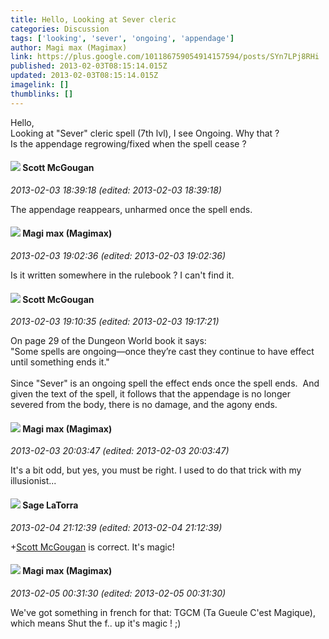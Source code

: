 ```yaml
---
title: Hello, Looking at Sever cleric
categories: Discussion
tags: ['looking', 'sever', 'ongoing', 'appendage']
author: Magi max (Magimax)
link: https://plus.google.com/101186759054914157594/posts/SYn7LPj8RHi
published: 2013-02-03T08:15:14.015Z
updated: 2013-02-03T08:15:14.015Z
imagelink: []
thumblinks: []
---
```


Hello,<br />Looking at &quot;Sever&quot; cleric spell (7th lvl), I see Ongoing. Why that ?<br />Is the appendage regrowing/fixed when the spell cease ?
<div id='comment z13kshm4uturypros04cexojutmjwnkiwy00k'>
  <h4><img src='{{site.baseurl}}//images/avatars/101873051689654385715_photo.jpg'> Scott McGougan</h4>
      <p><cite>2013-02-03 18:39:18 (edited: 2013-02-03 18:39:18)</cite></p>
        <p>The appendage reappears, unharmed once the spell ends.</p>
</div>
        

<div id='comment z13kshm4uturypros04cexojutmjwnkiwy00k'>
  <h4><img src='{{site.baseurl}}//images/avatars/101186759054914157594_photo.jpg'> Magi max (Magimax)</h4>
      <p><cite>2013-02-03 19:02:36 (edited: 2013-02-03 19:02:36)</cite></p>
        <p>Is it written somewhere in the rulebook ? I can&#39;t find it.</p>
</div>
        

<div id='comment z13kshm4uturypros04cexojutmjwnkiwy00k'>
  <h4><img src='{{site.baseurl}}//images/avatars/101873051689654385715_photo.jpg'> Scott McGougan</h4>
      <p><cite>2013-02-03 19:10:35 (edited: 2013-02-03 19:17:21)</cite></p>
        <p>On page 29 of the Dungeon World book it says:<br />&quot;Some spells are ongoing—once they’re cast they continue to have effect until something ends it.&quot;<br /><br />Since &quot;Sever&quot; is an ongoing spell the effect ends once the spell ends.  And given the text of the spell, it follows that the appendage is no longer severed from the body, there is no damage, and the agony ends.<br /></p>
</div>
        

<div id='comment z13kshm4uturypros04cexojutmjwnkiwy00k'>
  <h4><img src='{{site.baseurl}}//images/avatars/101186759054914157594_photo.jpg'> Magi max (Magimax)</h4>
      <p><cite>2013-02-03 20:03:47 (edited: 2013-02-03 20:03:47)</cite></p>
        <p>It&#39;s a bit odd, but yes, you must be right. I used to do that trick with my illusionist... </p>
</div>
        

<div id='comment z13kshm4uturypros04cexojutmjwnkiwy00k'>
  <h4><img src='{{site.baseurl}}//images/avatars/117415966179711277938_photo.jpg'> Sage LaTorra</h4>
      <p><cite>2013-02-04 21:12:39 (edited: 2013-02-04 21:12:39)</cite></p>
        <p><span class="proflinkWrapper"><span class="proflinkPrefix">+</span><a class="proflink" href="https://plus.google.com/101873051689654385715" oid="101873051689654385715">Scott McGougan</a></span> is correct. It&#39;s magic!</p>
</div>
        

<div id='comment z13kshm4uturypros04cexojutmjwnkiwy00k'>
  <h4><img src='{{site.baseurl}}//images/avatars/101186759054914157594_photo.jpg'> Magi max (Magimax)</h4>
      <p><cite>2013-02-05 00:31:30 (edited: 2013-02-05 00:31:30)</cite></p>
        <p>We&#39;ve got something in french for that: TGCM (Ta Gueule C&#39;est Magique), which means Shut the f.. up it&#39;s magic ! ;)</p>
</div>
        